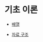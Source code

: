 # 기초 이론

- [배열](https://github.com/JangHyoGwang/TIL/blob/main/Python/%EB%B0%B0%EC%97%B4.ipynb)

- [자료 구조](https://github.com/JangHyoGwang/TIL/blob/main/Python/%EC%9E%90%EB%A3%8C%EA%B5%AC%EC%A1%B0.md)
